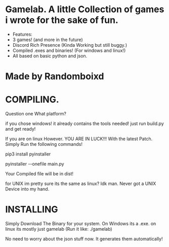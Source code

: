 # Gamelab. A little Collection of games i wrote for the sake of fun.

- Features:
- 3 games! (and more in the future)
- Discord Rich Presence (Kinda Working but still buggy.)
- Compiled .exes and binaries! (For windows and linux!)
- All based on basic python and json.


# Made by Randomboixd

# COMPILING.

Question one What platform?

if you chose windows! it already contains the tools needed!
just run build.py and get ready!

If you are on linux However. YOU ARE IN LUCK!!! With the latest Patch. Simply Run the following commands!

pip3 install pyinstaller

pyinstaller --onefile main.py

Your Compiled file will be in dist!

for UNIX im pretty sure its the same as linux? Idk man. Never got a UNIX Device into my hand.

# INSTALLING

Simply Download The Binary for your system. On Windows its a .exe. on linux its mostly just gamelab (Run it like: ./gamelab)

No need to worry about the json stuff now. It generates them automatically!